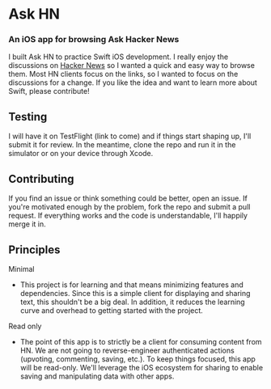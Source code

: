 # Ask HN
### An iOS app for browsing Ask Hacker News

I built Ask HN to practice Swift iOS development. 
I really enjoy the discussions on [Hacker News](https://news.ycombinator.com/ask) so I wanted a quick and easy way to browse them. Most HN clients focus on the links, so I wanted to focus on the discussions for a change. If you like the idea and want to learn more about Swift, please contribute!

## Testing
I will have it on TestFlight (link to come) and if things start shaping up, I'll submit it for review. In the meantime, clone the repo and run it in the simulator or on your device through Xcode.

## Contributing
If you find an issue or think something could be better, open an issue. If you're motivated enough by the problem, fork the repo and submit a pull request. If everything works and the code is understandable, I'll happily merge it in.

## Principles
Minimal
- This project is for learning and that means minimizing features and dependencies. Since this is a simple client for displaying and sharing text, this shouldn't be a big deal. In addition, it reduces the learning curve and overhead to getting started with the project.

Read only
- The point of this app is to strictly be a client for consuming content from HN. We are not going to reverse-engineer authenticated actions (upvoting, commenting, saving, etc.). To keep things focused, this app will be read-only. We'll leverage the iOS ecosystem for sharing to enable saving and manipulating data with other apps.

